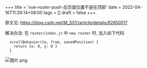 +++
title = 'vue-router-push-后页面位置不是在顶部'
date = 2022-04-16T11:29:14+08:00
tags = []
draft = false
+++

原文见: https://blog.csdn.net/M_SSY/article/details/82850517

解决办法: 在 `router/index.js`  中 `new router` 时, 加入如下代码
```
  scrollBehavior(to, from, savedPosition) {
    return {x: 0, y: 0 }
  }
```

![图片.png](https://upload-images.jianshu.io/upload_images/4073481-4ed37587c7c62865.png?imageMogr2/auto-orient/strip%7CimageView2/2/w/1240)
